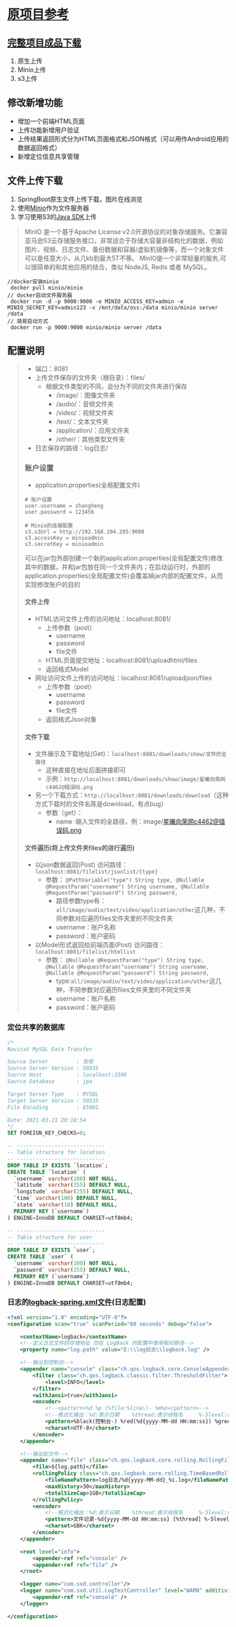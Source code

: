 # [原项目参考](https://github.com/guangee/demo_upload)
## [完整项目成品下载](https://github.com/ZhangHeng0805/File-Management-Server/releases/download/V1.0/default.zip)
1. 原生上传
2. Minio上传
3. s3上传
## 修改新增功能
* 增加一个前端HTML页面
* 上传功能新增用户验证
* 上传结果返回形式分为HTML页面格式和JSON格式（可以用作Android应用的数据返回格式）
* 新增定位信息共享管理

## 文件上传下载
1. SpringBoot原生文件上传下载，图片在线浏览
2. 使用[Minio](https://docs.min.io/cn/)作为文件服务器
3. 学习使用S3的[Java SDK](https://docs.aws.amazon.com/zh_cn/AmazonS3/latest/dev/ObjectOperations.html)上传
> MinIO 是一个基于Apache License v2.0开源协议的对象存储服务。它兼容亚马逊S3云存储服务接口，非常适合于存储大容量非结构化的数据，例如图片、视频、日志文件、备份数据和容器/虚拟机镜像等，而一个对象文件可以是任意大小，从几kb到最大5T不等。
> MinIO是一个非常轻量的服务,可以很简单的和其他应用的结合，类似 NodeJS, Redis 或者 MySQL。
```
//docker安装minio
 docker pull minio/minio
// docker启动文件服务器
 docker run -d -p 9000:9000 -e MINIO_ACCESS_KEY=admin -e MINIO_SECRET_KEY=admin123 -v /mnt/data/oss:/data minio/minio server /data 
// 简易启动方式
 docker run -p 9000:9000 minio/minio server /data 
```
## 配置说明
> + 端口：8081
> + 上传文件保存的文件夹（根目录）：files/
>   + 根据文件类型的不同，会分为不同的文件夹进行保存
>       + /image/：图像文件夹
>       + /audio/：音频文件夹
>       + /video/：视频文件夹
>       + /text/：文本文件夹
>       + /application/：应用文件夹
>       + /other/：其他类型文件夹
> + 日志保存的路径：log日志/
> ### 账户设置
> + application.properties(全局配置文件)
> ```properties
> # 账户设置
> user.username = zhangheng
> user.password = 123456
> 
> # Minio的连接配置
> s3.s3Url = http://192.168.194.205:9000
> s3.accessKey = minioadmin
> s3.secretKey = minioadmin
> ```
> 可以在jar包外部创建一个新的application.properties(全局配置文件)修改其中的数据，并和jar包放在同一个文件夹内；在启动运行时，外部的application.properties(全局配置文件)会覆盖掉jar内部的配置文件，从而实现修改账户的目的
> #### 文件上传
> * HTML访问文件上传的访问地址：localhost:8081/
>   * 上传参数（post）
>       + username
>       + password
>       + file文件
>   + HTML页面提交地址：localhost:8081/uploadhtml/files
>   + 返回格式Model
> * 网址访问文件上传的访问地址：localhost:8081/uploadjson/files
>   * 上传参数（post）
>       + username
>       + password
>       + file文件
>   + 返回格式Json对象
> #### 文件下载
> + 文件展示及下载地址(Get)：`localhost:8081/downloads/show/文件的全路径`
>    + 这种直接在地址后面拼接即可
>    + 示例：`http://localhost:8081/downloads/show/image/星曦向荣网c4462@错误码.png`
> + 另一个下载方式：`http://localhost:8081/downloads/download`（这种方式下载时的文件名陈是download，有点bug）
>      + 参数（get）：
>           + name :输入文件的全路径，例：image/星曦向荣网c4462@错误码.png
> #### 文件遍历(将上传文件夹files的进行遍历)
> + 以json数据返回(Post) 访问路径：`localhost:8081/filelist/jsonlist/{type}`
>      * 参数：
`
            @PathVariable("type") String type,
            @Nullable @RequestParam("username") String username,
            @Nullable @RequestParam("password") String password,
`
>         + 路径参数type有：`all/image/audio/text/video/application/other`这几种，不同参数对应遍历files文件夹里的不同文件夹
>         + username：账户名称
>         + password：账户密码
> + 以Model形式返回给前端页面(Post) 访问路径：`localhost:8081/filelist/htmllist`
>   + 参数：
`
            @Nullable @RequestParam("type") String type,
            @Nullable @RequestParam("username") String username,
            @Nullable @RequestParam("password") String password,        
`
>       + type:`all/image/audio/text/video/application/other`这几种，不同参数对应遍历files文件夹里的不同文件夹
>       + username：账户名称
>       + password：账户密码

### 定位共享的数据库
```sql
/*
Navicat MySQL Data Transfer

Source Server         : 张恒
Source Server Version : 50535
Source Host           : localhost:3306
Source Database       : jpa

Target Server Type    : MYSQL
Target Server Version : 50535
File Encoding         : 65001

Date: 2021-03-21 20:18:54
*/
SET FOREIGN_KEY_CHECKS=0;

-- ----------------------------
-- Table structure for location
-- ----------------------------
DROP TABLE IF EXISTS `location`;
CREATE TABLE `location` (
  `username` varchar(100) NOT NULL,
  `latitude` varchar(255) DEFAULT NULL,
  `longitude` varchar(255) DEFAULT NULL,
  `time` varchar(100) DEFAULT NULL,
  `state` varchar(10) DEFAULT NULL,
  PRIMARY KEY (`username`)
) ENGINE=InnoDB DEFAULT CHARSET=utf8mb4;

-- ----------------------------
-- Table structure for user
-- ----------------------------
DROP TABLE IF EXISTS `user`;
CREATE TABLE `user` (
  `username` varchar(100) NOT NULL,
  `password` varchar(255) DEFAULT NULL,
  PRIMARY KEY (`username`)
) ENGINE=InnoDB DEFAULT CHARSET=utf8mb4;

```
### 日志的[logback-spring.xml文件](https://www.cnblogs.com/sxdcgaq8080/p/7885340.html)(日志配置)
```xml
<?xml version="1.0" encoding="UTF-8"?>
<configuration scan="true" scanPeriod="60 seconds" debug="false">

    <contextName>logback</contextName>
    <!--定义日志文件的存储地址 勿在 LogBack 的配置中使用相对路径-->
    <property name="log.path" value="E:\\log日志\\logback.log" />

    <!--输出到控制台-->
    <appender name="console" class="ch.qos.logback.core.ConsoleAppender">
        <filter class="ch.qos.logback.classic.filter.ThresholdFilter">
            <level>INFO</level>
        </filter>
        <withJansi>true</withJansi>
        <encoder>
            <!--<pattern>%d %p (%file:%line\)- %m%n</pattern>-->
            <!--格式化输出：%d:表示日期    %thread:表示线程名     %-5level:级别从左显示5个字符宽度  %msg:日志消息    %n:是换行符-->
            <pattern>%black(控制台-) %red(%d{yyyy-MM-dd HH:mm:ss}) %green([%thread]) %highlight(%-5level) %boldMagenta(%logger) - %cyan(%msg%n)</pattern>
            <charset>UTF-8</charset>
        </encoder>
    </appender>

    <!--输出到文件-->
    <appender name="file" class="ch.qos.logback.core.rolling.RollingFileAppender">
        <file>${log.path}</file>
        <rollingPolicy class="ch.qos.logback.core.rolling.TimeBasedRollingPolicy">
            <fileNamePattern>log日志/%d{yyyy-MM-dd}_%i.log</fileNamePattern>
            <maxHistory>30</maxHistory>
            <totalSizeCap>1GB</totalSizeCap>
        </rollingPolicy>
        <encoder>
            <!--格式化输出：%d:表示日期    %thread:表示线程名     %-5level:级别从左显示5个字符宽度  %msg:日志消息    %n:是换行符-->
            <pattern>文件记录-%d{yyyy-MM-dd HH:mm:ss} [%thread] %-5level %logger{36} - %msg%n</pattern>
            <charset>GBK</charset>
        </encoder>
    </appender>

    <root level="info">
        <appender-ref ref="console" />
        <appender-ref ref="file" />
    </root>

    <logger name="com.sxd.controller"/>
    <logger name="com.sxd.util.LogTestController" level="WARN" additivity="false">
        <appender-ref ref="console" />
    </logger>

</configuration>
```
